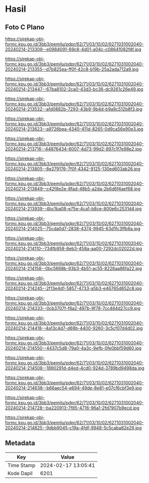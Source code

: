 # Hasil

## Foto C Plano

https://sirekap-obj-formc.kpu.go.id/3bb3/pemilu/pdpr/62/71/03/10/02/6271031002040-20240214-213309--e0984091-69c8-4d01-a04c-c08641082f4f.jpg

https://sirekap-obj-formc.kpu.go.id/3bb3/pemilu/pdpr/62/71/03/10/02/6271031002040-20240214-213355--d7b825ea-ff0f-42c8-b19b-25a2ada712a9.jpg

https://sirekap-obj-formc.kpu.go.id/3bb3/pemilu/pdpr/62/71/03/10/02/6271031002040-20240214-213447--67ba8102-2ca0-43d3-bc36-dc9261c26e49.jpg

https://sirekap-obj-formc.kpu.go.id/3bb3/pemilu/pdpr/62/71/03/10/02/6271031002040-20240214-213532--afd0882b-7293-43b9-9b4d-b9a9c512b8f3.jpg

https://sirekap-obj-formc.kpu.go.id/3bb3/pemilu/pdpr/62/71/03/10/02/6271031002040-20240214-213623--a9726bea-4340-411d-8265-0d9ca56e90e3.jpg

https://sirekap-obj-formc.kpu.go.id/3bb3/pemilu/pdpr/62/71/03/10/02/6271031002040-20240214-213716--44876434-6007-4d73-99d2-897c1f7e98e2.jpg

https://sirekap-obj-formc.kpu.go.id/3bb3/pemilu/pdpr/62/71/03/10/02/6271031002040-20240214-213805--8e279176-7f0f-4342-9125-130ed603ab26.jpg

https://sirekap-obj-formc.kpu.go.id/3bb3/pemilu/pdpr/62/71/03/10/02/6271031002040-20240214-213849--c42f8e2e-8fad-48b5-a2da-2b6d6f4aef68.jpg

https://sirekap-obj-formc.kpu.go.id/3bb3/pemilu/pdpr/62/71/03/10/02/6271031002040-20240214-213939--4bc1ba08-e75e-4ca1-b8ce-800e6c2531d4.jpg

https://sirekap-obj-formc.kpu.go.id/3bb3/pemilu/pdpr/62/71/03/10/02/6271031002040-20240214-214025--75cda0d7-2838-4374-9945-63d1fc3ffb6a.jpg

https://sirekap-obj-formc.kpu.go.id/3bb3/pemilu/pdpr/62/71/03/10/02/6271031002040-20240214-214110--734fb958-8eb3-458a-aa00-7292dc02022d.jpg

https://sirekap-obj-formc.kpu.go.id/3bb3/pemilu/pdpr/62/71/03/10/02/6271031002040-20240214-214158--0bc5668b-93b3-4b51-ac55-8226aa86fa22.jpg

https://sirekap-obj-formc.kpu.go.id/3bb3/pemilu/pdpr/62/71/03/10/02/6271031002040-20240214-214245--2f13e4d1-5857-4733-a5b3-e46765d652c8.jpg

https://sirekap-obj-formc.kpu.go.id/3bb3/pemilu/pdpr/62/71/03/10/02/6271031002040-20240214-214333--0cb3707f-f8a2-497b-9f78-7cc484d27cc9.jpg

https://sirekap-obj-formc.kpu.go.id/3bb3/pemilu/pdpr/62/71/03/10/02/6271031002040-20240214-214418--4a13c4d7-d69b-4400-9260-3c5cf07d4d02.jpg

https://sirekap-obj-formc.kpu.go.id/3bb3/pemilu/pdpr/62/71/03/10/02/6271031002040-20240214-214550--4437c5d8-79a0-4a3c-9efb-0fe0bbf59d60.jpg

https://sirekap-obj-formc.kpu.go.id/3bb3/pemilu/pdpr/62/71/03/10/02/6271031002040-20240214-214508--1890291d-d4ed-4cd0-924d-3789bd9498da.jpg

https://sirekap-obj-formc.kpu.go.id/3bb3/pemilu/pdpr/62/71/03/10/02/6271031002040-20240214-214638--b66aec54-e694-49de-8e81-e07cf6cbf3e9.jpg

https://sirekap-obj-formc.kpu.go.id/3bb3/pemilu/pdpr/62/71/03/10/02/6271031002040-20240214-214728--ba220913-7f85-4716-96a1-2fd7907b9ecd.jpg

https://sirekap-obj-formc.kpu.go.id/3bb3/pemilu/pdpr/62/71/03/10/02/6271031002040-20240214-214825--9dbb9045-c19a-4fdf-9948-5c5caba82e29.jpg


## Metadata

| Key        | Value               |
| ---------- | ------------------- |
| Time Stamp | 2024-02-17 13:05:41 |
| Kode Dapil | 6201                |



